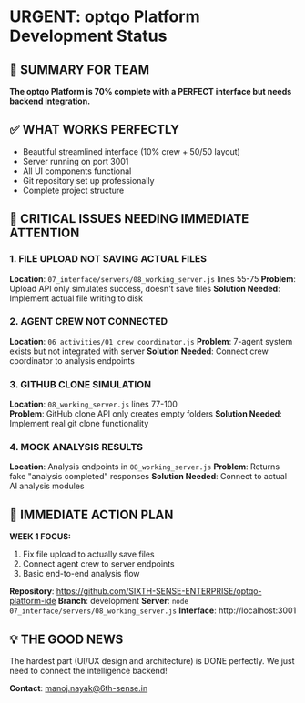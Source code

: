 # URGENT: optqo Platform Development Status

## 🎯 SUMMARY FOR TEAM

**The optqo Platform is 70% complete with a PERFECT interface but needs backend integration.**

## ✅ WHAT WORKS PERFECTLY
- Beautiful streamlined interface (10% crew + 50/50 layout)
- Server running on port 3001
- All UI components functional
- Git repository set up professionally
- Complete project structure

## 🔴 CRITICAL ISSUES NEEDING IMMEDIATE ATTENTION

### 1. FILE UPLOAD NOT SAVING ACTUAL FILES
**Location**: `07_interface/servers/08_working_server.js` lines 55-75
**Problem**: Upload API only simulates success, doesn't save files
**Solution Needed**: Implement actual file writing to disk

### 2. AGENT CREW NOT CONNECTED
**Location**: `06_activities/01_crew_coordinator.js`
**Problem**: 7-agent system exists but not integrated with server
**Solution Needed**: Connect crew coordinator to analysis endpoints

### 3. GITHUB CLONE SIMULATION
**Location**: `08_working_server.js` lines 77-100  
**Problem**: GitHub clone API only creates empty folders
**Solution Needed**: Implement real git clone functionality

### 4. MOCK ANALYSIS RESULTS
**Location**: Analysis endpoints in `08_working_server.js`
**Problem**: Returns fake "analysis completed" responses
**Solution Needed**: Connect to actual AI analysis modules

## 🚀 IMMEDIATE ACTION PLAN

**WEEK 1 FOCUS:**
1. Fix file upload to actually save files
2. Connect agent crew to server endpoints  
3. Basic end-to-end analysis flow

**Repository**: https://github.com/SIXTH-SENSE-ENTERPRISE/optqo-platform-ide
**Branch**: development
**Server**: `node 07_interface/servers/08_working_server.js`
**Interface**: http://localhost:3001

## 💡 THE GOOD NEWS
The hardest part (UI/UX design and architecture) is DONE perfectly. We just need to connect the intelligence backend!

**Contact**: manoj.nayak@6th-sense.in
